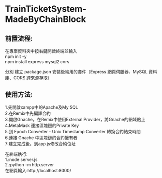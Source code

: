 ﻿# TrainTicketSystem-MadeByChainBlock

## 前置流程:
在專案資料夾中按右鍵開啟終端並輸入<br>
npm init -y <br>
npm install express mysql2 cors <br>

分別
建立 package.json
安裝後端用的套件（Express 網頁伺服器、MySQL 資料庫、CORS 跨來源存取）

## 使用方法:
1.先開啟xampp中的Apache及My SQL  <br>
2.在Remix中先編譯合約<br>
3.開啟Gnache，在Remix中使用External Provider，將Gnache的網域貼上<br>
4.MetaMask 連接區塊鏈的Private Key<br>
5.到 Epoch Converter - Unix Timestamp Converter 轉換合約結束時間<br>
6.連接 Gnache 中區塊鏈的合約擁有者<br>
7:建立完成後，到app.js修改合約位址<br>

在終端執行:<br>
1.:node server.js<br>
2.:python -m http.server<br>
在網頁輸入:http://localhost:8000/
